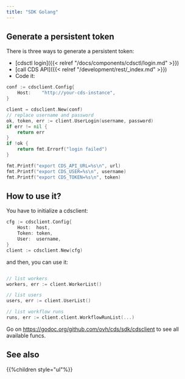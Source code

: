```yaml
---
title: "SDK Golang"
---
```


## Generate a persistent token

There is three ways to generate a persistent token:

- [cdsctl login]({{< relref "/docs/components/cdsctl/login.md" >}})
- [call CDS API]({{< relref "/development/rest/_index.md" >}})
- Code it:

```go
conf := cdsclient.Config{
    Host:    "http://your-cds-instance",
}

client = cdsclient.New(conf)
// replace username and password
ok, token, err := client.UserLogin(username, password)
if err != nil {
    return err
}
if !ok {
    return fmt.Errorf("login failed")
}

fmt.Printf("export CDS_API_URL=%s\n", url)
fmt.Printf("export CDS_USER=%s\n", username)
fmt.Printf("export CDS_TOKEN=%s\n", token)

```

## How to use it?

You have to initialize a cdsclient:

```go
cfg := cdsclient.Config{
    Host:  host,
    Token: token,
    User:  username,
}
client := cdsclient.New(cfg)
```

and then, you can use it:

```go

// list workers
workers, err := client.WorkerList()

// list users
users, err := client.UserList()

// list workflow runs
runs, err := client.client.WorkflowRunList(...)

```

Go on https://godoc.org/github.com/ovh/cds/sdk/cdsclient to see all available funcs.
	

## See also

{{%children style="ul"%}}
